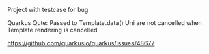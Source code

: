 Project with testcase for bug

Quarkus Qute: Passed to Template.data() Uni are not cancelled when Template rendering is cancelled

https://github.com/quarkusio/quarkus/issues/48677